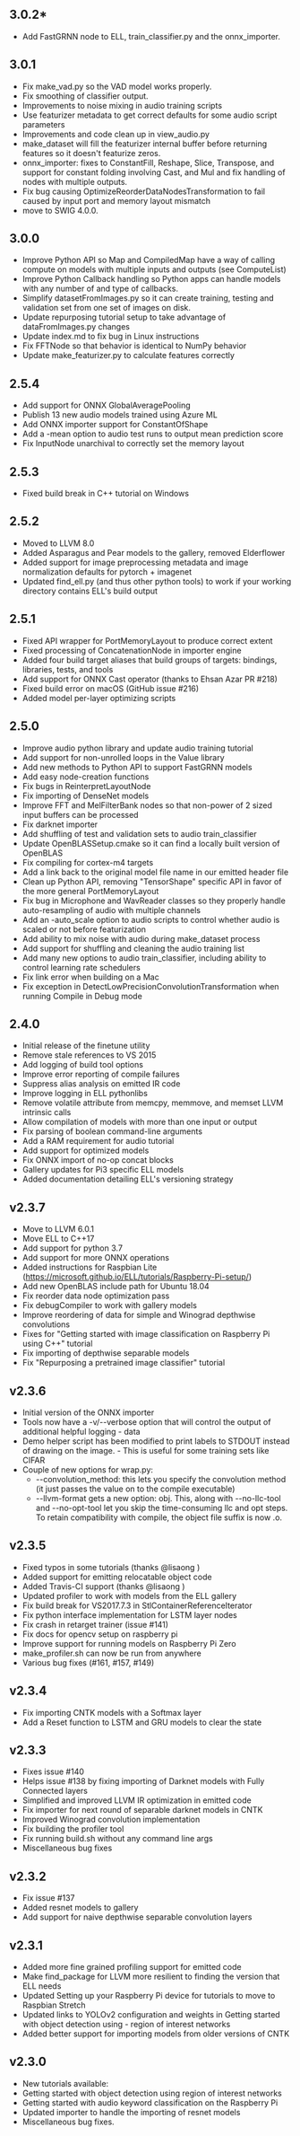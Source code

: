 ## 3.0.2*
- Add FastGRNN node to ELL, train_classifier.py and the onnx_importer.

## 3.0.1
- Fix make_vad.py so the VAD model works properly.
- Fix smoothing of classifier output.
- Improvements to noise mixing in audio training scripts
- Use featurizer metadata to get correct defaults for some audio script parameters
- Improvements and code clean up in view_audio.py
- make_dataset will fill the featurizer internal buffer before returning features so it doesn't featurize zeros.
- onnx_importer: fixes to ConstantFill, Reshape, Slice, Transpose, and support for constant folding involving Cast, and Mul and fix handling of nodes with multiple outputs.
- Fix bug causing OptimizeReorderDataNodesTransformation to fail caused by input port and memory layout mismatch
- move to SWIG 4.0.0.

## 3.0.0
- Improve Python API so Map and CompiledMap have a way of calling compute on models with multiple inputs and outputs (see ComputeList)
- Improve Python Callback handling so Python apps can handle models with any number of and type of callbacks.
- Simplify datasetFromImages.py so it can create training, testing and validation set from one set of images on disk.
- Update repurposing tutorial setup to take advantage of dataFromImages.py changes
- Update index.md to fix bug in Linux instructions
- Fix FFTNode so that behavior is identical to NumPy behavior
- Update make_featurizer.py to calculate features correctly

## 2.5.4
- Add support for ONNX GlobalAveragePooling
- Publish 13 new audio models trained using Azure ML
- Add ONNX importer support for ConstantOfShape
- Add a -mean option to audio test runs to output mean prediction score
- Fix InputNode unarchival to correctly set the memory layout

## 2.5.3
- Fixed build break in C++ tutorial on Windows

## 2.5.2
- Moved to LLVM 8.0
- Added Asparagus and Pear models to the gallery, removed Elderflower
- Added support for image preprocessing metadata and image normalization defaults for pytorch + imagenet
- Updated find_ell.py (and thus other python tools) to work if your working directory contains ELL's build output

## 2.5.1
- Fixed API wrapper for PortMemoryLayout to produce correct extent
- Fixed processing of ConcatenationNode in importer engine
- Added four build target aliases that build groups of targets: bindings, libraries, tests, and tools
- Add support for ONNX Cast operator (thanks to Ehsan Azar PR #218)
- Fixed build error on macOS (GitHub issue #216)
- Added model per-layer optimizing scripts

## 2.5.0
- Improve audio python library and update audio training tutorial
- Add support for non-unrolled loops in the Value library
- Add new methods to Python API to support FastGRNN models
- Add easy node-creation functions
- Fix bugs in ReinterpretLayoutNode
- Fix importing of DenseNet models
- Improve FFT and MelFilterBank nodes so that non-power of 2 sized input buffers can be processed
- Fix darknet importer
- Add shuffling of test and validation sets to audio train_classifier
- Update OpenBLASSetup.cmake so it can find a locally built version of OpenBLAS
- Fix compiling for cortex-m4 targets
- Add a link back to the original model file name in our emitted header file
- Clean up Python API, removing "TensorShape" specific API in favor of the more general PortMemoryLayout
- Fix bug in Microphone and WavReader classes so they properly handle auto-resampling of audio with multiple channels
- Add an -auto_scale option to audio scripts to control whether audio is scaled or not before featurization
- Add ability to mix noise with audio during make_dataset process
- Add support for shuffling and cleaning the audio training list
- Add many new options to audio train_classifier, including ability to control learning rate schedulers
- Fix link error when building on a Mac
- Fix exception in DetectLowPrecisionConvolutionTransformation when running Compile in Debug mode

## 2.4.0
- Initial release of the finetune utility
- Remove stale references to VS 2015
- Add logging of build tool options
- Improve error reporting of compile failures
- Suppress alias analysis on emitted IR code
- Improve logging in ELL pythonlibs
- Remove volatile attribute from memcpy, memmove, and memset LLVM intrinsic calls
- Allow compilation of models with more than one input or output
- Fix parsing of boolean command-line arguments
- Add a RAM requirement for audio tutorial
- Add support for optimized models
- Fix ONNX import of no-op concat blocks
- Gallery updates for Pi3 specific ELL models
- Added documentation detailing ELL's versioning strategy

## v2.3.7
- Move to LLVM 6.0.1
- Move ELL to C++17
- Add support for python 3.7
- Add support for more ONNX operations
- Added instructions for Raspbian Lite (https://microsoft.github.io/ELL/tutorials/Raspberry-Pi-setup/)
- Add new OpenBLAS include path for Ubuntu 18.04
- Fix reorder data node optimization pass
- Fix debugCompiler to work with gallery models
- Improve reordering of data for simple and Winograd depthwise convolutions
- Fixes for "Getting started with image classification on Raspberry Pi using C++" tutorial
- Fix importing of depthwise separable models
- Fix "Repurposing a pretrained image classifier" tutorial

## v2.3.6
- Initial version of the ONNX importer
- Tools now have a -v/--verbose option that will control the output of additional helpful logging - data
- Demo helper script has been modified to print labels to STDOUT instead of drawing on the image. - This is useful for some training sets like CIFAR
- Couple of new options for wrap.py:
    - --convolution_method: this lets you specify the convolution method (it just passes the value on to the compile executable)
    - --llvm-format gets a new option: obj. This, along with --no-llc-tool and --no-opt-tool let you skip the time-consuming llc and opt steps. To retain compatibility with compile, the object file suffix is now .o.

## v2.3.5
- Fixed typos in some tutorials (thanks @lisaong )
- Added support for emitting relocatable object code
- Added Travis-CI support (thanks @lisaong )
- Updated profiler to work with models from the ELL gallery
- Fix build break for VS2017.7.3 in StlContainerReferenceIterator
- Fix python interface implementation for LSTM layer nodes
- Fix crash in retarget trainer (issue #141)
- Fix docs for opencv setup on raspberry pi
- Improve support for running models on Raspberry Pi Zero
- make_profiler.sh can now be run from anywhere
- Various bug fixes (#161, #157, #149)

## v2.3.4
- Fix importing CNTK models with a Softmax layer
- Add a Reset function to LSTM and GRU models to clear the state

## v2.3.3
- Fixes issue #140
- Helps issue #138 by fixing importing of Darknet models with Fully Connected layers
- Simplified and improved LLVM IR optimization in emitted code
- Fix importer for next round of separable darknet models in CNTK
- Improved Winograd convolution implementation
- Fix building the profiler tool
- Fix running build.sh without any command line args
- Miscellaneous bug fixes

## v2.3.2
- Fix issue #137
- Added resnet models to gallery
- Add support for naive depthwise separable convolution layers

## v2.3.1
- Added more fine grained profiling support for emitted code
- Make find_package for LLVM more resilient to finding the version that ELL needs
- Updated Setting up your Raspberry Pi device for tutorials to move to Raspbian Stretch
- Updated links to YOLOv2 configuration and weights in Getting started with object detection using - region of interest networks
- Added better support for importing models from older versions of CNTK

## v2.3.0
- New tutorials available:
- Getting started with object detection using region of interest networks
- Getting started with audio keyword classification on the Raspberry Pi
- Updated importer to handle the importing of resnet models
- Miscellaneous bug fixes.
